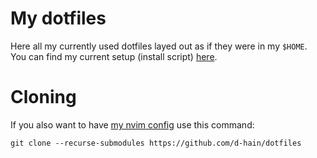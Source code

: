 # My dotfiles

Here all my currently used dotfiles layed out as if they were in my `$HOME`. \
You can find my current setup (install script) [here](https://github.com/d-hain/debian_i3_install).

# Cloning

If you also want to have [my nvim config](https://github.com/d-hain/init.lua) use this command:
```shell
git clone --recurse-submodules https://github.com/d-hain/dotfiles
```
